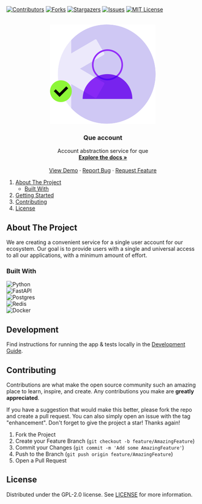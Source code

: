 [![Contributors][contributors-shield]][contributors-url]
[![Forks][forks-shield]][forks-url]
[![Stargazers][stars-shield]][stars-url]
[![Issues][issues-shield]][issues-url]
[![MIT License][license-shield]][license-url]



<!-- PROJECT LOGO -->
<br />
<div align="center">
  <a href="https://github.com/QueGroup">
    <img src="images/logo.svg" alt="logo">
  </a>

<h3 align="center">Que account</h3>

  <p align="center">
    Account abstraction service for que
    <br />
    <a href="https://github.com/QueGroup/que-account/tree/main/docs"><strong>Explore the docs »</strong></a>
    <br />
    <br />
    <a href="https://github.com/QueGroup/que-account">View Demo</a>
    ·
    <a href="https://github.com/QueGroup/que-account/issues">Report Bug</a>
    ·
    <a href="https://github.com/QueGroup/que-account/issues">Request Feature</a>
  </p>
</div>



<!-- TABLE OF CONTENTS -->

1. [About The Project](#about-the-project)
    - [Built With](#built-with)
2. [Getting Started](#Development)
3. [Contributing](#contributing)
4. [License](#license)

<!-- ABOUT THE PROJECT -->

## About The Project

We are creating a convenient service for a single user account for our ecosystem. Our goal is to provide users with a
single and universal access to all our applications, with a minimum amount of effort.

### Built With

![Python](https://img.shields.io/badge/python-3670A0?style=for-the-badge&logo=python&logoColor=ffdd54)\
![FastAPI](https://img.shields.io/badge/FastAPI-005571?style=for-the-badge&logo=fastapi)\
![Postgres](https://img.shields.io/badge/postgres-%23316192.svg?style=for-the-badge&logo=postgresql&logoColor=white)\
![Redis](https://img.shields.io/badge/redis-%23DD0031.svg?style=for-the-badge&logo=redis&logoColor=white)\
![Docker](https://img.shields.io/badge/docker-%230db7ed.svg?style=for-the-badge&logo=docker&logoColor=white)



<!-- GETTING STARTED -->

## Development

Find instructions for running the app & tests locally in the [Development Guide](docs).

<!-- CONTRIBUTING -->

## Contributing

Contributions are what make the open source community such an amazing place to learn, inspire, and create. Any
contributions you make are **greatly appreciated**.

If you have a suggestion that would make this better, please fork the repo and create a pull request. You can also
simply open an issue with the tag "enhancement".
Don't forget to give the project a star! Thanks again!

1. Fork the Project
2. Create your Feature Branch (`git checkout -b feature/AmazingFeature`)
3. Commit your Changes (`git commit -m 'Add some AmazingFeature'`)
4. Push to the Branch (`git push origin feature/AmazingFeature`)
5. Open a Pull Request

<!-- LICENSE -->

## License

Distributed under the GPL-2.0 license. See [LICENSE](LICENSE) for more information.


[contributors-shield]: https://img.shields.io/github/contributors/QueGroup/que-account.svg?style=for-the-badge

[contributors-url]: https://github.com/QueGroup/que-account/graphs/contributors

[forks-shield]: https://img.shields.io/github/forks/QueGroup/que-account.svg?style=for-the-badge

[forks-url]: https://github.com/QueGroup/que-account/network/members

[stars-shield]: https://img.shields.io/github/stars/QueGroup/que-account.svg?style=for-the-badge

[stars-url]: https://github.com/QueGroup/que-account/stargazers

[issues-shield]: https://img.shields.io/github/issues/QueGroup/que-account.svg?style=for-the-badge

[issues-url]: https://github.com/QueGroup/que-account/issues

[license-shield]: https://img.shields.io/github/license/QueGroup/que-account.svg?style=for-the-badge

[license-url]: https://github.com/QueGroup/que-account/blob/master/LICENSE
